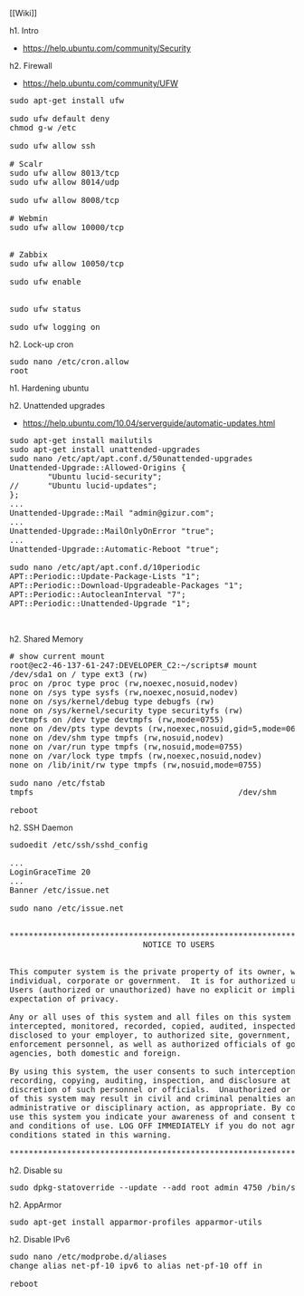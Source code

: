 [[Wiki]]

h1. Intro

* https://help.ubuntu.com/community/Security


h2. Firewall

* https://help.ubuntu.com/community/UFW

<pre>
sudo apt-get install ufw

sudo ufw default deny
chmod g-w /etc

sudo ufw allow ssh

# Scalr
sudo ufw allow 8013/tcp
sudo ufw allow 8014/udp

sudo ufw allow 8008/tcp

# Webmin
sudo ufw allow 10000/tcp


# Zabbix
sudo ufw allow 10050/tcp

sudo ufw enable


sudo ufw status

sudo ufw logging on
</pre>


h2. Lock-up cron

<pre>
sudo nano /etc/cron.allow
root
</pre>

h1. Hardening ubuntu

h2. Unattended upgrades

* https://help.ubuntu.com/10.04/serverguide/automatic-updates.html

<pre>
sudo apt-get install mailutils
sudo apt-get install unattended-upgrades
sudo nano /etc/apt/apt.conf.d/50unattended-upgrades 
Unattended-Upgrade::Allowed-Origins {
        "Ubuntu lucid-security";
//      "Ubuntu lucid-updates";
};
...
Unattended-Upgrade::Mail "admin@gizur.com";
...
Unattended-Upgrade::MailOnlyOnError "true";
...
Unattended-Upgrade::Automatic-Reboot "true";

sudo nano /etc/apt/apt.conf.d/10periodic
APT::Periodic::Update-Package-Lists "1";
APT::Periodic::Download-Upgradeable-Packages "1";
APT::Periodic::AutocleanInterval "7";
APT::Periodic::Unattended-Upgrade "1";


</pre>

h2. Shared Memory

<pre>
# show current mount
root@ec2-46-137-61-247:DEVELOPER_C2:~/scripts# mount
/dev/sda1 on / type ext3 (rw)
proc on /proc type proc (rw,noexec,nosuid,nodev)
none on /sys type sysfs (rw,noexec,nosuid,nodev)
none on /sys/kernel/debug type debugfs (rw)
none on /sys/kernel/security type securityfs (rw)
devtmpfs on /dev type devtmpfs (rw,mode=0755)
none on /dev/pts type devpts (rw,noexec,nosuid,gid=5,mode=0620)
none on /dev/shm type tmpfs (rw,nosuid,nodev)
none on /var/run type tmpfs (rw,nosuid,mode=0755)
none on /var/lock type tmpfs (rw,noexec,nosuid,nodev)
none on /lib/init/rw type tmpfs (rw,nosuid,mode=0755)

sudo nano /etc/fstab
tmpfs                                           /dev/shm     tmpfs     defaults,ro     0     0

reboot
</pre>


h2. SSH Daemon


<pre>
sudoedit /etc/ssh/sshd_config

...
LoginGraceTime 20
...
Banner /etc/issue.net

sudo nano /etc/issue.net


***************************************************************************
                            NOTICE TO USERS


This computer system is the private property of its owner, whether
individual, corporate or government.  It is for authorized use only.
Users (authorized or unauthorized) have no explicit or implicit
expectation of privacy.

Any or all uses of this system and all files on this system may be
intercepted, monitored, recorded, copied, audited, inspected, and
disclosed to your employer, to authorized site, government, and law
enforcement personnel, as well as authorized officials of government
agencies, both domestic and foreign.

By using this system, the user consents to such interception, monitoring,
recording, copying, auditing, inspection, and disclosure at the
discretion of such personnel or officials.  Unauthorized or improper use
of this system may result in civil and criminal penalties and
administrative or disciplinary action, as appropriate. By continuing to
use this system you indicate your awareness of and consent to these terms
and conditions of use. LOG OFF IMMEDIATELY if you do not agree to the
conditions stated in this warning.

****************************************************************************
</pre>


h2. Disable su


<pre>
sudo dpkg-statoverride --update --add root admin 4750 /bin/su
</pre>




h2. AppArmor

<pre>
sudo apt-get install apparmor-profiles apparmor-utils
</pre>



h2. Disable IPv6


<pre>
sudo nano /etc/modprobe.d/aliases
change alias net-pf-10 ipv6 to alias net-pf-10 off in 

reboot
</pre>